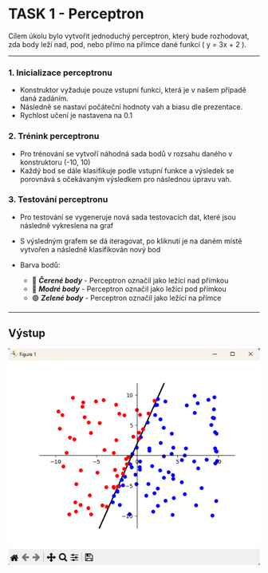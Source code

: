 # TASK 1 - Perceptron

Cílem úkolu bylo vytvořit jednoduchý perceptron, který bude rozhodovat, zda body leží nad, pod, nebo přímo na přímce dané funkcí \( y = 3x + 2 \).

---

### **1. Inicializace perceptronu**
- Konstruktor vyžaduje pouze vstupní funkci, která je v našem případě daná zadáním.
- Následně se nastaví počáteční hodnoty vah a biasu dle prezentace.
- Rychlost učení je nastavena na 0.1

### **2. Trénink perceptronu**
- Pro trénování se vytvoří náhodná sada bodů v rozsahu daného v konstruktoru (-10, 10)
- Každý bod se dále klasifikuje podle vstupní funkce a výsledek se porovnává s očekávaným výsledkem pro následnou úpravu vah.

### **3. Testování perceptronu**
- Pro testování se vygeneruje nová sada testovacích dat, které jsou následně vykreslena na graf
- S výsledným grafem se dá iteragovat, po kliknutí je na daném místě vytvořen a následně klasifikován nový bod


- Barva bodů:
  - 🔴 _**Čerené body**_ - Perceptron označil jako ležící nad přímkou
  - 🔵 _**Modré body**_ - Perceptron označil jako ležící pod přímkou
  - 🟢 _**Zelené body**_ - Perceptron označil jako ležící na přímce

---
## Výstup
![](./result.png)